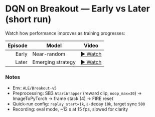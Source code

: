 # DQN on Breakout — Early vs Later (short run)

Watch how performance improves as training progresses:

| Episode | Model              | Video |
|--------:|--------------------|-------|
| Early   | Near-random        | [▶ Watch](https://github.com/<USER>/<REPO>/raw/main/videos/early_breakout.webm) |
| Later   | Emerging strategy  | [▶ Watch](https://github.com/<USER>/<REPO>/raw/main/videos/later_breakout.webm) |

### Notes
- Env: `ALE/Breakout-v5`
- Preprocessing: SB3 `AtariWrapper` (reward clip, `noop_max=30`) → ImageToPyTorch → frame stack (4) → FIRE reset  
- Quick-run config: `replay_start=1k`, `ε`-decay `10k`, target sync `500`
- Recording: eval mode, ~12 s at 15 fps, slowed for clarity
